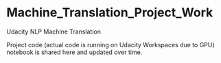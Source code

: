 # Machine_Translation_Project_Work
Udacity NLP Machine Translation

Project code (actual code is running on Udacity Workspaces due to GPU) notebook is shared here and updated over time.
